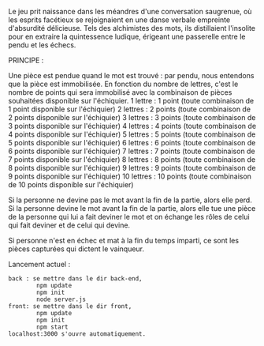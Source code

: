 Le jeu prit naissance dans les méandres d'une conversation saugrenue, où les esprits facétieux se rejoignaient en une danse verbale empreinte d'absurdité délicieuse. Tels des alchimistes des mots, ils distillaient l'insolite pour en extraire la quintessence ludique, érigeant une passerelle entre le pendu et les échecs.

PRINCIPE :

Une pièce est pendue quand le mot est trouvé : par pendu, nous entendons que la pièce est immobilisée. 
En fonction du nombre de lettres, c'est le nombre de points qui sera immobilisé avec la combinaison de pièces souhaitées disponible sur l'échiquier.
    1 lettre : 1 point (toute combinaison de 1 point disponible sur l'échiquier)
    2 lettres : 2 points (toute combinaison de 2 points disponible sur l'échiquier)
    3 lettres : 3 points (toute combinaison de 3 points disponible sur l'échiquier)
    4 lettres : 4 points (toute combinaison de 4 points disponible sur l'échiquier)
    5 lettres : 5 points (toute combinaison de 5 points disponible sur l'échiquier)
    6 lettres : 6 points (toute combinaison de 6 points disponible sur l'échiquier)
    7 lettres : 7 points (toute combinaison de 7 points disponible sur l'échiquier)
    8 lettres : 8 points (toute combinaison de 8 points disponible sur l'échiquier)
    9 lettres : 9 points (toute combinaison de 9 points disponible sur l'échiquier)
    10 lettres : 10 points (toute combinaison de 10 points disponible sur l'échiquier)

Si la personne ne devine pas le mot avant la fin de la partie, alors elle perd. 
Si la personne devine le mot avant la fin de la partie, alors elle tue une pièce de la personne qui lui a fait deviner le mot et on échange les rôles de celui qui fait deviner et de celui qui devine.

Si personne n'est en échec et mat à la fin du temps imparti, ce sont les pièces capturées qui dictent le vainqueur.


Lancement actuel :

    back : se mettre dans le dir back-end, 
            npm update
            npm init
            node server.js
    front: se mettre dans le dir front,
            npm update
            npm init
            npm start
    localhost:3000 s'ouvre automatiquement.
